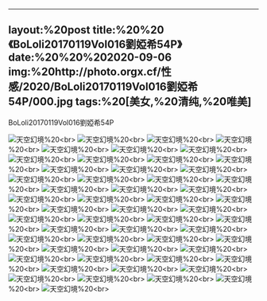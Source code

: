 ﻿---
layout:%20post
title:%20%20《BoLoli20170119Vol016劉婭希54P》
date:%20%20%202020-09-06
img:%20http://photo.orgx.cf/性感/2020/BoLoli20170119Vol016劉婭希54P/000.jpg
tags:%20[美女,%20清纯,%20唯美]
---

BoLoli20170119Vol016劉婭希54P



![天空幻境](http://photo.orgx.cf/性感/2020/BoLoli20170119Vol016劉婭希54P/001.jpg%20''天空幻境'')%20<br>
![天空幻境](http://photo.orgx.cf/性感/2020/BoLoli20170119Vol016劉婭希54P/002.jpg%20''天空幻境'')%20<br>
![天空幻境](http://photo.orgx.cf/性感/2020/BoLoli20170119Vol016劉婭希54P/003.jpg%20''天空幻境'')%20<br>
![天空幻境](http://photo.orgx.cf/性感/2020/BoLoli20170119Vol016劉婭希54P/004.jpg%20''天空幻境'')%20<br>
![天空幻境](http://photo.orgx.cf/性感/2020/BoLoli20170119Vol016劉婭希54P/005.jpg%20''天空幻境'')%20<br>
![天空幻境](http://photo.orgx.cf/性感/2020/BoLoli20170119Vol016劉婭希54P/006.jpg%20''天空幻境'')%20<br>
![天空幻境](http://photo.orgx.cf/性感/2020/BoLoli20170119Vol016劉婭希54P/007.jpg%20''天空幻境'')%20<br>
![天空幻境](http://photo.orgx.cf/性感/2020/BoLoli20170119Vol016劉婭希54P/008.jpg%20''天空幻境'')%20<br>
![天空幻境](http://photo.orgx.cf/性感/2020/BoLoli20170119Vol016劉婭希54P/009.jpg%20''天空幻境'')%20<br>
![天空幻境](http://photo.orgx.cf/性感/2020/BoLoli20170119Vol016劉婭希54P/010.jpg%20''天空幻境'')%20<br>
![天空幻境](http://photo.orgx.cf/性感/2020/BoLoli20170119Vol016劉婭希54P/011.jpg%20''天空幻境'')%20<br>
![天空幻境](http://photo.orgx.cf/性感/2020/BoLoli20170119Vol016劉婭希54P/012.jpg%20''天空幻境'')%20<br>
![天空幻境](http://photo.orgx.cf/性感/2020/BoLoli20170119Vol016劉婭希54P/013.jpg%20''天空幻境'')%20<br>
![天空幻境](http://photo.orgx.cf/性感/2020/BoLoli20170119Vol016劉婭希54P/014.jpg%20''天空幻境'')%20<br>
![天空幻境](http://photo.orgx.cf/性感/2020/BoLoli20170119Vol016劉婭希54P/015.jpg%20''天空幻境'')%20<br>
![天空幻境](http://photo.orgx.cf/性感/2020/BoLoli20170119Vol016劉婭希54P/016.jpg%20''天空幻境'')%20<br>
![天空幻境](http://photo.orgx.cf/性感/2020/BoLoli20170119Vol016劉婭希54P/017.jpg%20''天空幻境'')%20<br>
![天空幻境](http://photo.orgx.cf/性感/2020/BoLoli20170119Vol016劉婭希54P/018.jpg%20''天空幻境'')%20<br>
![天空幻境](http://photo.orgx.cf/性感/2020/BoLoli20170119Vol016劉婭希54P/019.jpg%20''天空幻境'')%20<br>
![天空幻境](http://photo.orgx.cf/性感/2020/BoLoli20170119Vol016劉婭希54P/020.jpg%20''天空幻境'')%20<br>
![天空幻境](http://photo.orgx.cf/性感/2020/BoLoli20170119Vol016劉婭希54P/021.jpg%20''天空幻境'')%20<br>
![天空幻境](http://photo.orgx.cf/性感/2020/BoLoli20170119Vol016劉婭希54P/022.jpg%20''天空幻境'')%20<br>
![天空幻境](http://photo.orgx.cf/性感/2020/BoLoli20170119Vol016劉婭希54P/023.jpg%20''天空幻境'')%20<br>
![天空幻境](http://photo.orgx.cf/性感/2020/BoLoli20170119Vol016劉婭希54P/024.jpg%20''天空幻境'')%20<br>
![天空幻境](http://photo.orgx.cf/性感/2020/BoLoli20170119Vol016劉婭希54P/025.jpg%20''天空幻境'')%20<br>
![天空幻境](http://photo.orgx.cf/性感/2020/BoLoli20170119Vol016劉婭希54P/026.jpg%20''天空幻境'')%20<br>
![天空幻境](http://photo.orgx.cf/性感/2020/BoLoli20170119Vol016劉婭希54P/027.jpg%20''天空幻境'')%20<br>
![天空幻境](http://photo.orgx.cf/性感/2020/BoLoli20170119Vol016劉婭希54P/028.jpg%20''天空幻境'')%20<br>
![天空幻境](http://photo.orgx.cf/性感/2020/BoLoli20170119Vol016劉婭希54P/029.jpg%20''天空幻境'')%20<br>
![天空幻境](http://photo.orgx.cf/性感/2020/BoLoli20170119Vol016劉婭希54P/030.jpg%20''天空幻境'')%20<br>
![天空幻境](http://photo.orgx.cf/性感/2020/BoLoli20170119Vol016劉婭希54P/031.jpg%20''天空幻境'')%20<br>
![天空幻境](http://photo.orgx.cf/性感/2020/BoLoli20170119Vol016劉婭希54P/032.jpg%20''天空幻境'')%20<br>
![天空幻境](http://photo.orgx.cf/性感/2020/BoLoli20170119Vol016劉婭希54P/033.jpg%20''天空幻境'')%20<br>
![天空幻境](http://photo.orgx.cf/性感/2020/BoLoli20170119Vol016劉婭希54P/034.jpg%20''天空幻境'')%20<br>
![天空幻境](http://photo.orgx.cf/性感/2020/BoLoli20170119Vol016劉婭希54P/035.jpg%20''天空幻境'')%20<br>
![天空幻境](http://photo.orgx.cf/性感/2020/BoLoli20170119Vol016劉婭希54P/036.jpg%20''天空幻境'')%20<br>
![天空幻境](http://photo.orgx.cf/性感/2020/BoLoli20170119Vol016劉婭希54P/037.jpg%20''天空幻境'')%20<br>
![天空幻境](http://photo.orgx.cf/性感/2020/BoLoli20170119Vol016劉婭希54P/038.jpg%20''天空幻境'')%20<br>
![天空幻境](http://photo.orgx.cf/性感/2020/BoLoli20170119Vol016劉婭希54P/039.jpg%20''天空幻境'')%20<br>
![天空幻境](http://photo.orgx.cf/性感/2020/BoLoli20170119Vol016劉婭希54P/040.jpg%20''天空幻境'')%20<br>
![天空幻境](http://photo.orgx.cf/性感/2020/BoLoli20170119Vol016劉婭希54P/041.jpg%20''天空幻境'')%20<br>
![天空幻境](http://photo.orgx.cf/性感/2020/BoLoli20170119Vol016劉婭希54P/042.jpg%20''天空幻境'')%20<br>
![天空幻境](http://photo.orgx.cf/性感/2020/BoLoli20170119Vol016劉婭希54P/043.jpg%20''天空幻境'')%20<br>
![天空幻境](http://photo.orgx.cf/性感/2020/BoLoli20170119Vol016劉婭希54P/044.jpg%20''天空幻境'')%20<br>
![天空幻境](http://photo.orgx.cf/性感/2020/BoLoli20170119Vol016劉婭希54P/045.jpg%20''天空幻境'')%20<br>
![天空幻境](http://photo.orgx.cf/性感/2020/BoLoli20170119Vol016劉婭希54P/046.jpg%20''天空幻境'')%20<br>
![天空幻境](http://photo.orgx.cf/性感/2020/BoLoli20170119Vol016劉婭希54P/047.jpg%20''天空幻境'')%20<br>
![天空幻境](http://photo.orgx.cf/性感/2020/BoLoli20170119Vol016劉婭希54P/048.jpg%20''天空幻境'')%20<br>
![天空幻境](http://photo.orgx.cf/性感/2020/BoLoli20170119Vol016劉婭希54P/049.jpg%20''天空幻境'')%20<br>
![天空幻境](http://photo.orgx.cf/性感/2020/BoLoli20170119Vol016劉婭希54P/050.jpg%20''天空幻境'')%20<br>
![天空幻境](http://photo.orgx.cf/性感/2020/BoLoli20170119Vol016劉婭希54P/051.jpg%20''天空幻境'')%20<br>
![天空幻境](http://photo.orgx.cf/性感/2020/BoLoli20170119Vol016劉婭希54P/052.jpg%20''天空幻境'')%20<br>
![天空幻境](http://photo.orgx.cf/性感/2020/BoLoli20170119Vol016劉婭希54P/053.jpg%20''天空幻境'')%20<br>
![天空幻境](http://photo.orgx.cf/性感/2020/BoLoli20170119Vol016劉婭希54P/054.jpg%20''天空幻境'')%20<br>